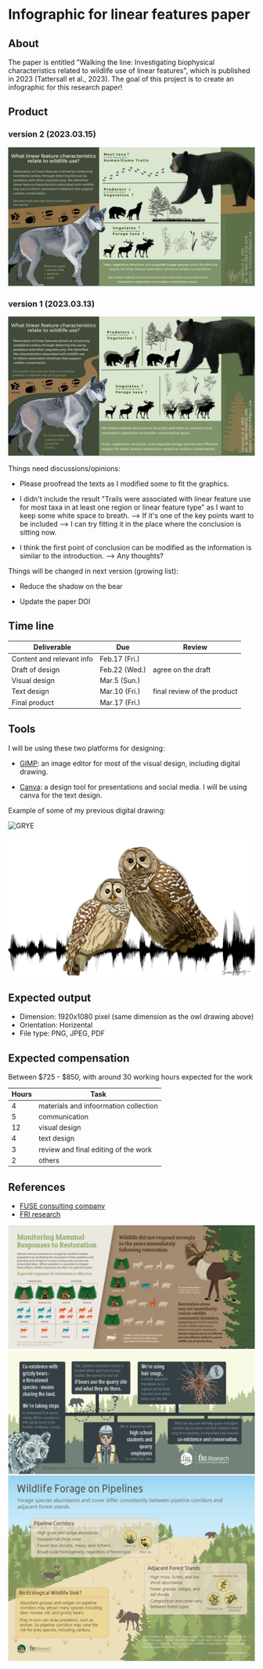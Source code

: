 # Infographic for linear features paper


## About

The paper is entitled "Walking the line: Investigating biophysical characteristics related to wildlife use of linear features", which is published in 2023 (Tattersall et al., 2023). The goal of this project is to create an infographic for this research paper!

## Product

### version 2 (2023.03.15)

![BAOW](products/Infographic%20linear%20feature%20by%20Erin_v2.jpg)

### version 1 (2023.03.13)

![BAOW](products/Infographic%20linear%20feature%20by%20Erin_v1.jpg)


Things need discussions/opinions:

- Please proofread the texts as I modified some to fit the graphics. 

- I didn't include the result "Trails were associated with linear feature use for most taxa in at least one region or linear feature type" as I want to keep some white space to breath. --> If it's one of the key points want to be included --> I can try fitting it in the place where the conclusion is sitting now. 

- I think the first point of conclusion can be modified as the information is similar to the introduction. --> Any thoughts? 

Things will be changed in next version (growing list):

- Reduce the shadow on the bear

- Update the paper DOI


## Time line

| Deliverable | Due | Review |
| ----------- | ------------- | ------ |
| Content and relevant info | Feb.17 (Fri.) |  |
| Draft of design | Feb.22 (Wed.) | agree on the draft |
| Visual design | Mar.5 (Sun.) |  |
| Text design | Mar.10 (Fri.) | final review of the product |
| Final product | Mar.17 (Fri.) |  |


## Tools

I will be using these two platforms for designing: 

- [GIMP](https://www.gimp.org/): an image editor for most of the visual design, including digital drawing.

- [Canva](https://www.canva.com/): a design tool for presentations and social media. I will be using canva for the text design. 

Example of some of my previous digital drawing: 

![GRYE](GRYE.png "Greater Yellowlegs by Sunny Tseng")

![BAOW](BAOW_white.png "Barred Owls by Sunny Tseng")


## Expected output

- Dimension: 1920x1080 pixel (same dimension as the owl drawing above)
- Orientation: Horizental
- File type: PNG, JPEG, PDF

## Expected compensation

Between \$725 - \$850, with around 30 working hours expected for the work 

| Hours | Task |
| --- | --- |
| 4 | materials and infoormation collection |
| 5 | communication |
| 12 | visual design |
| 4 | text design |
| 3 | review and final editing of the work |
| 2 | others |



## References

- [FUSE consulting company](https://www.fuseconsulting.ca/infographics)
- [FRI research](https://friresearch.ca/search/?frisearchable_posts%5BhierarchicalMenu%5D%5Btaxonomies_hierarchical.publication_type.lvl0%5D%5B0%5D=Summaries%20and%20Communications&frisearchable_posts%5BhierarchicalMenu%5D%5Btaxonomies_hierarchical.publication_type.lvl0%5D%5B1%5D=Infographics)


![example2](80012658_10221585216765418_504209322096459776_n.jpg)
![example1](GBP_2018_05_QuarryLifeIntro_Infographic.png)
![example3](CP_2020_06_pipeline_veg_infographic.jpg)
